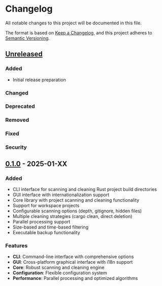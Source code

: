 # Changelog

All notable changes to this project will be documented in this file.

The format is based on [Keep a Changelog](https://keepachangelog.com/en/1.0.0/),
and this project adheres to [Semantic Versioning](https://semver.org/spec/v2.0.0.html).

## [Unreleased]

### Added
- Initial release preparation

### Changed

### Deprecated

### Removed

### Fixed

### Security

## [0.1.0] - 2025-01-XX

### Added
- CLI interface for scanning and cleaning Rust project build directories
- GUI interface with internationalization support
- Core library with project scanning and cleaning functionality
- Support for workspace projects
- Configurable scanning options (depth, gitignore, hidden files)
- Multiple cleaning strategies (cargo clean, direct deletion)
- Parallel processing support
- Size-based and time-based filtering
- Executable backup functionality

### Features
- **CLI**: Command-line interface with comprehensive options
- **GUI**: Cross-platform graphical interface with i18n support
- **Core**: Robust scanning and cleaning engine
- **Configuration**: Flexible configuration system
- **Performance**: Parallel processing and optimized algorithms

[Unreleased]: https://github.com/Latias94/purger/compare/v0.1.0...HEAD
[0.1.0]: https://github.com/Latias94/purger/releases/tag/v0.1.0
